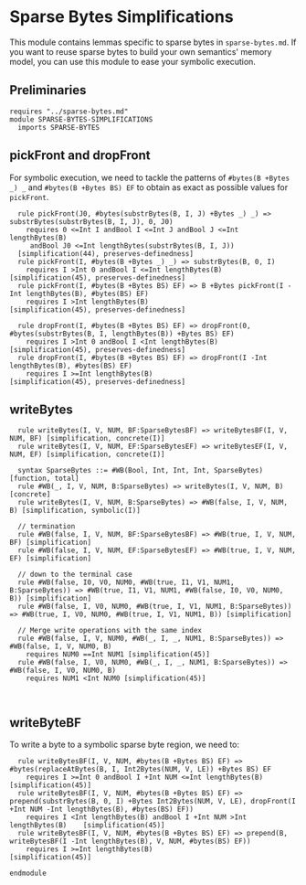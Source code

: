 # Sparse Bytes Simplifications

This module contains lemmas specific to sparse bytes in `sparse-bytes.md`. If you want to reuse sparse bytes to build your own semantics' memory model, you can use this module to ease your symbolic execution.

## Preliminaries

```k
requires "../sparse-bytes.md"
module SPARSE-BYTES-SIMPLIFICATIONS
  imports SPARSE-BYTES
```

## pickFront and dropFront

For symbolic execution, we need to tackle the patterns of `#bytes(B +Bytes _) _` and `#bytes(B +Bytes BS) EF` to obtain as exact as possible values for `pickFront`.

```k
  rule pickFront(J0, #bytes(substrBytes(B, I, J) +Bytes _) _) => substrBytes(substrBytes(B, I, J), 0, J0)
    requires 0 <=Int I andBool I <=Int J andBool J <=Int lengthBytes(B)
     andBool J0 <=Int lengthBytes(substrBytes(B, I, J))
  [simplification(44), preserves-definedness]
  rule pickFront(I, #bytes(B +Bytes _) _) => substrBytes(B, 0, I)
    requires I >Int 0 andBool I <=Int lengthBytes(B)    [simplification(45), preserves-definedness]
  rule pickFront(I, #bytes(B +Bytes BS) EF) => B +Bytes pickFront(I -Int lengthBytes(B), #bytes(BS) EF)
    requires I >Int lengthBytes(B)                      [simplification(45), preserves-definedness]

  rule dropFront(I, #bytes(B +Bytes BS) EF) => dropFront(0, #bytes(substrBytes(B, I, lengthBytes(B)) +Bytes BS) EF) 
    requires I >Int 0 andBool I <Int lengthBytes(B)     [simplification(45), preserves-definedness]
  rule dropFront(I, #bytes(B +Bytes BS) EF) => dropFront(I -Int lengthBytes(B), #bytes(BS) EF) 
    requires I >=Int lengthBytes(B)                     [simplification(45), preserves-definedness]
```

## writeBytes

```k
  rule writeBytes(I, V, NUM, BF:SparseBytesBF) => writeBytesBF(I, V, NUM, BF) [simplification, concrete(I)]
  rule writeBytes(I, V, NUM, EF:SparseBytesEF) => writeBytesEF(I, V, NUM, EF) [simplification, concrete(I)]

  syntax SparseBytes ::= #WB(Bool, Int, Int, Int, SparseBytes) [function, total]
  rule #WB(_, I, V, NUM, B:SparseBytes) => writeBytes(I, V, NUM, B) [concrete]
  rule writeBytes(I, V, NUM, B:SparseBytes) => #WB(false, I, V, NUM, B) [simplification, symbolic(I)]

  // termination
  rule #WB(false, I, V, NUM, BF:SparseBytesBF) => #WB(true, I, V, NUM, BF) [simplification]
  rule #WB(false, I, V, NUM, EF:SparseBytesEF) => #WB(true, I, V, NUM, EF) [simplification]

  // down to the terminal case
  rule #WB(false, I0, V0, NUM0, #WB(true, I1, V1, NUM1, B:SparseBytes)) => #WB(true, I1, V1, NUM1, #WB(false, I0, V0, NUM0, B)) [simplification]
  rule #WB(false, I, V0, NUM0, #WB(true, I, V1, NUM1, B:SparseBytes)) => #WB(true, I, V0, NUM0, #WB(true, I, V1, NUM1, B)) [simplification]

  // Merge write operations with the same index
  rule #WB(false, I, V, NUM0, #WB(_, I, _, NUM1, B:SparseBytes)) => #WB(false, I, V, NUM0, B) 
    requires NUM0 ==Int NUM1 [simplification(45)]
  rule #WB(false, I, V0, NUM0, #WB(_, I, _, NUM1, B:SparseBytes)) => #WB(false, I, V0, NUM0, B)
    requires NUM1 <Int NUM0 [simplification(45)]

  
```

## writeByteBF

To write a byte to a symbolic sparse byte region, we need to:

```k
  rule writeBytesBF(I, V, NUM, #bytes(B +Bytes BS) EF) => #bytes(replaceAtBytes(B, I, Int2Bytes(NUM, V, LE)) +Bytes BS) EF
    requires I >=Int 0 andBool I +Int NUM <=Int lengthBytes(B)  [simplification(45)]
  rule writeBytesBF(I, V, NUM, #bytes(B +Bytes BS) EF) => prepend(substrBytes(B, 0, I) +Bytes Int2Bytes(NUM, V, LE), dropFront(I +Int NUM -Int lengthBytes(B), #bytes(BS) EF))
    requires I <Int lengthBytes(B) andBool I +Int NUM >Int lengthBytes(B)    [simplification(45)]
  rule writeBytesBF(I, V, NUM, #bytes(B +Bytes BS) EF) => prepend(B, writeBytesBF(I -Int lengthBytes(B), V, NUM, #bytes(BS) EF))
    requires I >=Int lengthBytes(B)                             [simplification(45)]
```

```k
endmodule
```
